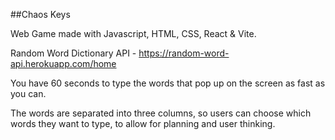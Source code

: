 ##Chaos Keys

Web Game made with Javascript, HTML, CSS, React & Vite.

Random Word Dictionary API - https://random-word-api.herokuapp.com/home

You have 60 seconds to type the words that pop up on the screen as fast as you can.

The words are separated into three columns, so users can choose which words they want to type, to allow for planning and user thinking.


